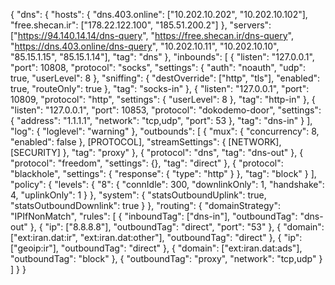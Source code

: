 {
  "dns": {
    "hosts": {
      "dns.403.online": ["10.202.10.202", "10.202.10.102"],
      "free.shecan.ir": ["178.22.122.100", "185.51.200.2"]
    },
    "servers": ["https://94.140.14.14/dns-query", "https://free.shecan.ir/dns-query", "https://dns.403.online/dns-query", "10.202.10.11", "10.202.10.10", "85.15.1.15", "85.15.1.14"],
    "tag": "dns"
  },
  "inbounds": [
    {
      "listen": "127.0.0.1",
      "port": 10808,
      "protocol": "socks",
      "settings": {
        "auth": "noauth",
        "udp": true,
        "userLevel": 8
      },
      "sniffing": {
        "destOverride": ["http", "tls"],
        "enabled": true,
        "routeOnly": true
      },
      "tag": "socks-in"
    },
    {
      "listen": "127.0.0.1",
      "port": 10809,
      "protocol": "http",
      "settings": {
        "userLevel": 8
      },
      "tag": "http-in"
    },
    {
      "listen": "127.0.0.1",
      "port": 10853,
      "protocol": "dokodemo-door",
      "settings": {
        "address": "1.1.1.1",
        "network": "tcp,udp",
        "port": 53
      },
      "tag": "dns-in"
    }
  ],
  "log": {
    "loglevel": "warning"
  },
  "outbounds": [
    {
      "mux": {
        "concurrency": 8,
        "enabled": false
      },
[PROTOCOL],
      "streamSettings": {
[NETWORK],
[SECURITY]
      },
      "tag": "proxy"
    },
    {
      "protocol": "dns",
      "tag": "dns-out"
    },
    {
      "protocol": "freedom",
      "settings": {},
      "tag": "direct"
    },
    {
      "protocol": "blackhole",
      "settings": {
        "response": {
          "type": "http"
        }
      },
      "tag": "block"
    }
  ],
  "policy": {
    "levels": {
      "8": {
        "connIdle": 300,
        "downlinkOnly": 1,
        "handshake": 4,
        "uplinkOnly": 1
      }
    },
    "system": {
      "statsOutboundUplink": true,
      "statsOutboundDownlink": true
    }
  },
  "routing": {
    "domainStrategy": "IPIfNonMatch",
    "rules": [
      {
        "inboundTag": ["dns-in"],
        "outboundTag": "dns-out"
      },
      {
        "ip": ["8.8.8.8"],
        "outboundTag": "direct",
        "port": "53"
      },
      {
        "domain": ["ext:iran.dat:ir", "ext:iran.dat:other"],
        "outboundTag": "direct"
      },
      {
        "ip": ["geoip:ir"],
        "outboundTag": "direct"
      },
      {
        "domain": ["ext:iran.dat:ads"],
        "outboundTag": "block"
      },
      {
        "outboundTag": "proxy",
        "network": "tcp,udp"
      }
    ]
  }
}
